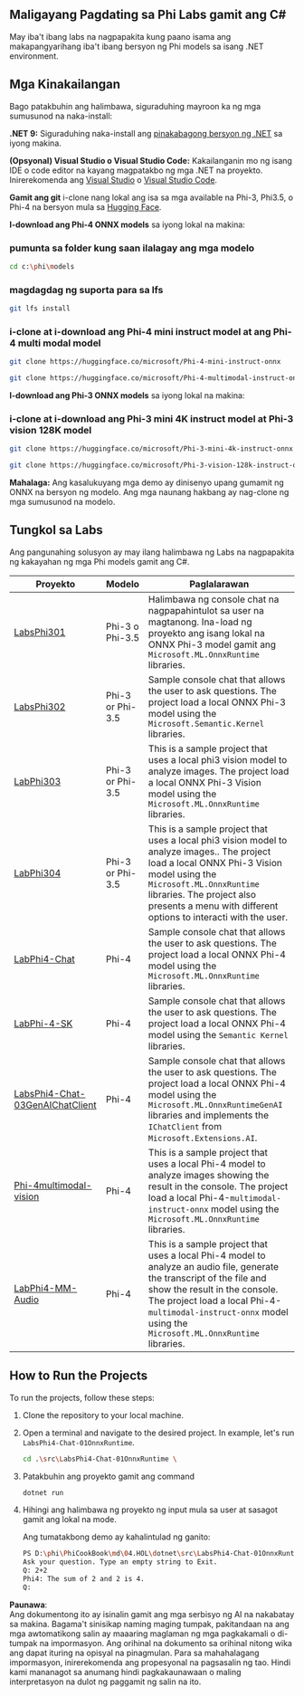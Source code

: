 ## Maligayang Pagdating sa Phi Labs gamit ang C#

May iba't ibang labs na nagpapakita kung paano isama ang makapangyarihang iba't ibang bersyon ng Phi models sa isang .NET environment.

## Mga Kinakailangan

Bago patakbuhin ang halimbawa, siguraduhing mayroon ka ng mga sumusunod na naka-install:

**.NET 9:** Siguraduhing naka-install ang [pinakabagong bersyon ng .NET](https://dotnet.microsoft.com/download/dotnet?WT.mc_id=aiml-137032-kinfeylo) sa iyong makina.

**(Opsyonal) Visual Studio o Visual Studio Code:** Kakailanganin mo ng isang IDE o code editor na kayang magpatakbo ng mga .NET na proyekto. Inirerekomenda ang [Visual Studio](https://visualstudio.microsoft.com?WT.mc_id=aiml-137032-kinfeylo) o [Visual Studio Code](https://code.visualstudio.com?WT.mc_id=aiml-137032-kinfeylo).

**Gamit ang git** i-clone nang lokal ang isa sa mga available na Phi-3, Phi3.5, o Phi-4 na bersyon mula sa [Hugging Face](https://huggingface.co/collections/lokinfey/phi-4-family-679c6f234061a1ab60f5547c).

**I-download ang Phi-4 ONNX models** sa iyong lokal na makina:

### pumunta sa folder kung saan ilalagay ang mga modelo

```bash
cd c:\phi\models
```

### magdagdag ng suporta para sa lfs

```bash
git lfs install 
```

### i-clone at i-download ang Phi-4 mini instruct model at ang Phi-4 multi modal model

```bash
git clone https://huggingface.co/microsoft/Phi-4-mini-instruct-onnx

git clone https://huggingface.co/microsoft/Phi-4-multimodal-instruct-onnx
```

**I-download ang Phi-3 ONNX models** sa iyong lokal na makina:

### i-clone at i-download ang Phi-3 mini 4K instruct model at Phi-3 vision 128K model

```bash
git clone https://huggingface.co/microsoft/Phi-3-mini-4k-instruct-onnx

git clone https://huggingface.co/microsoft/Phi-3-vision-128k-instruct-onnx-cpu
```

**Mahalaga:** Ang kasalukuyang mga demo ay dinisenyo upang gumamit ng ONNX na bersyon ng modelo. Ang mga naunang hakbang ay nag-clone ng mga sumusunod na modelo.

## Tungkol sa Labs

Ang pangunahing solusyon ay may ilang halimbawa ng Labs na nagpapakita ng kakayahan ng mga Phi models gamit ang C#.

| Proyekto | Modelo | Paglalarawan |
| ------------ | -----------| ----------- |
| [LabsPhi301](../../../../../md/04.HOL/dotnet/src/LabsPhi301) | Phi-3 o Phi-3.5 | Halimbawa ng console chat na nagpapahintulot sa user na magtanong. Ina-load ng proyekto ang isang lokal na ONNX Phi-3 model gamit ang `Microsoft.ML.OnnxRuntime` libraries. |
| [LabsPhi302](../../../../../md/04.HOL/dotnet/src/LabsPhi302) | Phi-3 or Phi-3.5 | Sample console chat that allows the user to ask questions. The project load a local ONNX Phi-3 model using the `Microsoft.Semantic.Kernel` libraries. |
| [LabPhi303](../../../../../md/04.HOL/dotnet/src/LabsPhi303) | Phi-3 or Phi-3.5 | This is a sample project that uses a local phi3 vision model to analyze images. The project load a local ONNX Phi-3 Vision model using the `Microsoft.ML.OnnxRuntime` libraries. |
| [LabPhi304](../../../../../md/04.HOL/dotnet/src/LabsPhi304) | Phi-3 or Phi-3.5 | This is a sample project that uses a local phi3 vision model to analyze images.. The project load a local ONNX Phi-3 Vision model using the `Microsoft.ML.OnnxRuntime` libraries. The project also presents a menu with different options to interacti with the user. | 
| [LabPhi4-Chat](../../../../../md/04.HOL/dotnet/src/LabsPhi4-Chat-01OnnxRuntime) | Phi-4 | Sample console chat that allows the user to ask questions. The project load a local ONNX Phi-4 model using the `Microsoft.ML.OnnxRuntime` libraries. |
| [LabPhi-4-SK](../../../../../md/04.HOL/dotnet/src/LabsPhi4-Chat-02SK) | Phi-4 | Sample console chat that allows the user to ask questions. The project load a local ONNX Phi-4 model using the `Semantic Kernel` libraries. |
| [LabsPhi4-Chat-03GenAIChatClient](../../../../../md/04.HOL/dotnet/src/LabsPhi4-Chat-03GenAIChatClient) | Phi-4 | Sample console chat that allows the user to ask questions. The project load a local ONNX Phi-4 model using the `Microsoft.ML.OnnxRuntimeGenAI` libraries and implements the `IChatClient` from `Microsoft.Extensions.AI`. |
| [Phi-4multimodal-vision](../../../../../md/04.HOL/dotnet/src/LabsPhi4-MultiModal-01Images) | Phi-4 | This is a sample project that uses a local Phi-4 model to analyze images showing the result in the console. The project load a local Phi-4-`multimodal-instruct-onnx` model using the `Microsoft.ML.OnnxRuntime` libraries. |
| [LabPhi4-MM-Audio](../../../../../md/04.HOL/dotnet/src/LabsPhi4-MultiModal-02Audio) | Phi-4 |This is a sample project that uses a local Phi-4 model to analyze an audio file, generate the transcript of the file and show the result in the console. The project load a local Phi-4-`multimodal-instruct-onnx` model using the `Microsoft.ML.OnnxRuntime` libraries. |

## How to Run the Projects

To run the projects, follow these steps:

1. Clone the repository to your local machine.

1. Open a terminal and navigate to the desired project. In example, let's run `LabsPhi4-Chat-01OnnxRuntime`.

    ```bash
    cd .\src\LabsPhi4-Chat-01OnnxRuntime \
    ```

1. Patakbuhin ang proyekto gamit ang command

    ```bash
    dotnet run
    ```

1. Hihingi ang halimbawa ng proyekto ng input mula sa user at sasagot gamit ang lokal na mode.

   Ang tumatakbong demo ay kahalintulad ng ganito:

   ```bash
   PS D:\phi\PhiCookBook\md\04.HOL\dotnet\src\LabsPhi4-Chat-01OnnxRuntime> dotnet run
   Ask your question. Type an empty string to Exit.
   Q: 2+2
   Phi4: The sum of 2 and 2 is 4.
   Q:
   ```

**Paunawa**:  
Ang dokumentong ito ay isinalin gamit ang mga serbisyo ng AI na nakabatay sa makina. Bagama't sinisikap naming maging tumpak, pakitandaan na ang mga awtomatikong salin ay maaaring maglaman ng mga pagkakamali o di-tumpak na impormasyon. Ang orihinal na dokumento sa orihinal nitong wika ang dapat ituring na opisyal na pinagmulan. Para sa mahahalagang impormasyon, inirerekomenda ang propesyonal na pagsasalin ng tao. Hindi kami mananagot sa anumang hindi pagkakaunawaan o maling interpretasyon na dulot ng paggamit ng salin na ito.